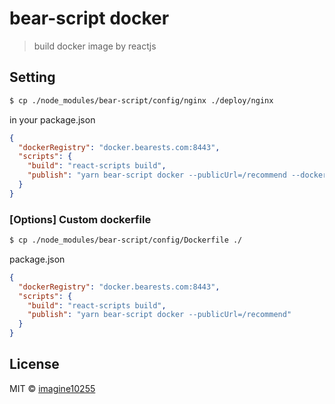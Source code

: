 # bear-script docker

> build docker image by reactjs


## Setting

```bash
$ cp ./node_modules/bear-script/config/nginx ./deploy/nginx
```

in your package.json
```json
{
  "dockerRegistry": "docker.bearests.com:8443",
  "scripts": {
    "build": "react-scripts build",
    "publish": "yarn bear-script docker --publicUrl=/recommend --dockerfile=./node_modules/bear-script/config/Dockerfile"
  }
}
```

### [Options] Custom dockerfile
```bash
$ cp ./node_modules/bear-script/config/Dockerfile ./ 
```

package.json
```json
{
  "dockerRegistry": "docker.bearests.com:8443",
  "scripts": {
    "build": "react-scripts build",
    "publish": "yarn bear-script docker --publicUrl=/recommend"
  }
}
```



## License

MIT © [imagine10255](https://github.com/imagine10255)
